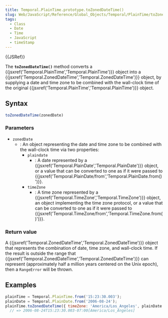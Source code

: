 ```yaml
---
title: Temporal.PlainTime.prototype.toZonedDateTime()
slug: Web/JavaScript/Reference/Global_Objects/Temporal/PlainTime/toZonedDateTime
tags:
  - Class
  - Date
  - Time
  - JavaScript
  - timeStamp
---
```

{{JSRef}}

The **`toZonedDateTime()`** method converts a
{{jsxref('Temporal.PlainTime','Temporal.PlainTime')}} object
into a
{{jsxref('Temporal.ZonedDateTime','Temporal.ZonedDateTime')}}
object, by supplying a date and time zone to be combined with the wall-clock
time of the original
{{jsxref('Temporal.PlainTime','Temporal.PlainTime')}} object.

## Syntax

```js
toZonedDateTime(zonedDate)
```

### Parameters

- `zonedDate`
  - : An object representing the date and time zone to be combined with the
    wall-clock time via two properties:
    - `plaindate`
      - : A date represented by a
        {{jsxref('Temporal.PlainDate','Temporal.PlainDate')}}
        object, or a value that can be converted to one as if it were passed to
        {{jsxref('Temporal.PlainDate/from','Temporal.PlainDate.from()')}}.
    - `timeZone`
      - : A time zone represented by a
        {{jsxref('Temporal.TimeZone','Temporal.TimeZone')}}
        object, an object implementing the time zone protocol, or a value that
        can be converted to one as if it were passed to
        {{jsxref('Temporal.TimeZone/from','Temporal.TimeZone.from()')}}.

### Return value

A
{{jsxref('Temporal.ZonedDateTime','Temporal.ZonedDateTime')}}
object that represents the combination of date, time zone, and wall-clock time.
If the result is outside the range that
{{jsxref('Temporal.ZonedDateTime','Temporal.ZonedDateTime')}}
can represent (approximately half a million years centered on the Unix epoch),
then a `RangeError` will be thrown.

## Examples

```js
plainTime = Temporal.PlainTime.from('15:23:30.003');
plainDate = Temporal.PlainDate.from('2006-08-24');
plainTime.toZonedDateTime({ timeZone: 'America/Los_Angeles', plainDate });
  // => 2006-08-24T15:23:30.003-07:00[America/Los_Angeles]
```
